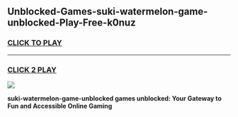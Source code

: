 
## Unblocked-Games-suki-watermelon-game-unblocked-Play-Free-k0nuz
<h3>
<a href="https://premium76.site?title=suki-watermelon-game-unblocked&ref=24M">CLICK TO PLAY</a></h3>
<hr>

<h3>
<a href="https://premium76.site?title=suki-watermelon-game-unblocked&ref=24M">CLICK 2 PLAY</a>
  
</h3>

<a href="https://premium76.site?title=suki-watermelon-game-unblocked&ref=24M"><img src="https://clearcache.store/games.png"></a>


**suki-watermelon-game-unblocked games unblocked: Your Gateway to Fun and Accessible Online Gaming**
